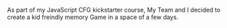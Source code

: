 As part of my JavaScript CFG kickstarter course, My Team and I decided to create a kid freindly memory Game in a space of a few days.
